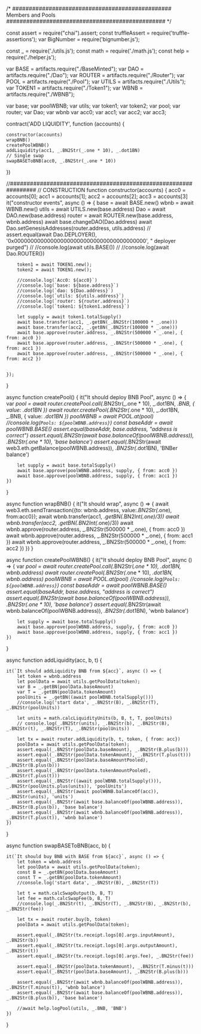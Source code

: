 /*
################################################
Members and Pools
################################################
*/

const assert = require("chai").assert;
const truffleAssert = require('truffle-assertions');
var BigNumber = require('bignumber.js');

const _ = require('./utils.js');
const math = require('./math.js');
const help = require('./helper.js');

var BASE = artifacts.require("./BaseMinted");
var DAO = artifacts.require("./Dao");
var ROUTER = artifacts.require("./Router");
var POOL = artifacts.require("./Pool");
var UTILS = artifacts.require("./Utils");
var TOKEN1 = artifacts.require("./Token1");
var WBNB = artifacts.require("./WBNB");

var base; var poolWBNB;  var utils; var token1; var token2;
var pool; var router; var Dao; var wbnb
var acc0; var acc1; var acc2; var acc3;

contract('ADD LIQUIDITY', function (accounts) {

    constructor(accounts)
    wrapBNB()
    createPoolWBNB()
    addLiquidity(acc1, _.BN2Str(_.one * 10), _.dot1BN)
    // Single swap
    swapBASEToBNB(acc0, _.BN2Str(_.one * 10))

})


//################################################################
// CONSTRUCTION
function constructor(accounts) {
    acc0 = accounts[0]; acc1 = accounts[1]; acc2 = accounts[2]; acc3 = accounts[3]
    it("constructor events", async () => {
        base = await BASE.new()
        wbnb = await WBNB.new()
        utils = await UTILS.new(base.address)
        Dao = await DAO.new(base.address)
        router = await ROUTER.new(base.address, wbnb.address)
        await base.changeDAO(Dao.address)
        await Dao.setGenesisAddresses(router.address, utils.address)
        // assert.equal(await Dao.DEPLOYER(), '0x0000000000000000000000000000000000000000', " deployer purged")
        // //console.log(await utils.BASE())
        // //console.log(await Dao.ROUTER())

        token1 = await TOKEN1.new();
        token2 = await TOKEN1.new();

        //console.log(`Acc0: ${acc0}`)
        //console.log(`base: ${base.address}`)
        //console.log(`dao: ${Dao.address}`)
        //console.log(`utils: ${utils.address}`)
        //console.log(`router: ${router.address}`)
        //console.log(`token1: ${token1.address}`)

        let supply = await token1.totalSupply()
        await base.transfer(acc1, _.getBN(_.BN2Str(100000 * _.one)))
        await base.transfer(acc2, _.getBN(_.BN2Str(100000 * _.one)))
        await base.approve(router.address, _.BN2Str(500000 * _.one), { from: acc0 })
        await base.approve(router.address, _.BN2Str(500000 * _.one), { from: acc1 })
        await base.approve(router.address, _.BN2Str(500000 * _.one), { from: acc2 })

        
    });
}

async function createPool() {
    it("It should deploy BNB Pool", async () => {
        var _pool = await router.createPool.call(_.BN2Str(_.one * 10), _.dot1BN, _.BNB, { value: _.dot1BN })
        await router.createPool(_.BN2Str(_.one * 10), _.dot1BN, _.BNB, { value: _.dot1BN })
        poolWBNB = await POOL.at(_pool)
        //console.log(`Pools: ${poolWBNB.address}`)
        const baseAddr = await poolWBNB.BASE()
        assert.equal(baseAddr, base.address, "address is correct")
        assert.equal(_.BN2Str(await base.balanceOf(poolWBNB.address)), _.BN2Str(_.one * 10), 'base balance')
        assert.equal(_.BN2Str(await web3.eth.getBalance(poolWBNB.address)), _.BN2Str(_.dot1BN), 'BNBer balance')

        let supply = await base.totalSupply()
        await base.approve(poolWBNB.address, supply, { from: acc0 })
        await base.approve(poolWBNB.address, supply, { from: acc1 })
    })
}

async function wrapBNB() {
    it("It should wrap", async () => {
        await web3.eth.sendTransaction({to: wbnb.address, value:_.BN2Str(_.one), from:acc0});
        await wbnb.transfer(acc1, _.getBN(_.BN2Int(_.one)/3))
        await wbnb.transfer(acc2, _.getBN(_.BN2Int(_.one)/3))
        await wbnb.approve(router.address, _.BN2Str(500000 * _.one), { from: acc0 })
        await wbnb.approve(router.address, _.BN2Str(500000 * _.one), { from: acc1 })
        await wbnb.approve(router.address, _.BN2Str(500000 * _.one), { from: acc2 })
    })
}

async function createPoolWBNB() {
    it("It should deploy BNB Pool", async () => {
        var _pool = await router.createPool.call(_.BN2Str(_.one * 10), _.dot1BN, wbnb.address)
        await router.createPool(_.BN2Str(_.one * 10), _.dot1BN, wbnb.address)
        poolWBNB = await POOL.at(_pool)
        //console.log(`Pools: ${poolWBNB.address}`)
        const baseAddr = await poolWBNB.BASE()
        assert.equal(baseAddr, base.address, "address is correct")
        assert.equal(_.BN2Str(await base.balanceOf(poolWBNB.address)), _.BN2Str(_.one * 10), 'base balance')
        assert.equal(_.BN2Str(await wbnb.balanceOf(poolWBNB.address)), _.BN2Str(_.dot1BN), 'wbnb balance')

        let supply = await base.totalSupply()
        await base.approve(poolWBNB.address, supply, { from: acc0 })
        await base.approve(poolWBNB.address, supply, { from: acc1 })
    })
}

async function addLiquidity(acc, b, t) {

    it(`It should addLiquidity BNB from ${acc}`, async () => {
        let token = wbnb.address
        let poolData = await utils.getPoolData(token);
        var B = _.getBN(poolData.baseAmount)
        var T = _.getBN(poolData.tokenAmount)
        poolUnits = _.getBN((await poolWBNB.totalSupply()))
        //console.log('start data', _.BN2Str(B), _.BN2Str(T), _.BN2Str(poolUnits))

        let units = math.calcLiquidityUnits(b, B, t, T, poolUnits)
        // console.log(_.BN2Str(units), _.BN2Str(b), _.BN2Str(B), _.BN2Str(t), _.BN2Str(T), _.BN2Str(poolUnits))
        
        let tx = await router.addLiquidity(b, t, token, { from: acc})
        poolData = await utils.getPoolData(token);
        assert.equal(_.BN2Str(poolData.baseAmount), _.BN2Str(B.plus(b)))
        assert.equal(_.BN2Str(poolData.tokenAmount), _.BN2Str(T.plus(t)))
        assert.equal(_.BN2Str(poolData.baseAmountPooled), _.BN2Str(B.plus(b)))
        assert.equal(_.BN2Str(poolData.tokenAmountPooled), _.BN2Str(T.plus(t)))
        assert.equal(_.BN2Str((await poolWBNB.totalSupply())), _.BN2Str(poolUnits.plus(units)), 'poolUnits')
        assert.equal(_.BN2Str(await poolWBNB.balanceOf(acc)), _.BN2Str(units), 'units')
        assert.equal(_.BN2Str(await base.balanceOf(poolWBNB.address)), _.BN2Str(B.plus(b)), 'base balance')
        assert.equal(_.BN2Str(await wbnb.balanceOf(poolWBNB.address)), _.BN2Str(T.plus(t)), 'wbnb balance')
    })
}

async function swapBASEToBNB(acc, b) {

    it(`It should buy BNB with BASE from ${acc}`, async () => {
        let token = wbnb.address
        let poolData = await utils.getPoolData(token);
        const B = _.getBN(poolData.baseAmount)
        const T = _.getBN(poolData.tokenAmount)
        //console.log('start data', _.BN2Str(B), _.BN2Str(T))

        let t = math.calcSwapOutput(b, B, T)
        let fee = math.calcSwapFee(b, B, T)
        //console.log(_.BN2Str(t), _.BN2Str(T), _.BN2Str(B), _.BN2Str(b), _.BN2Str(fee))
        
        let tx = await router.buy(b, token)
        poolData = await utils.getPoolData(token);

        assert.equal(_.BN2Str(tx.receipt.logs[0].args.inputAmount), _.BN2Str(b))
        assert.equal(_.BN2Str(tx.receipt.logs[0].args.outputAmount), _.BN2Str(t))
        assert.equal(_.BN2Str(tx.receipt.logs[0].args.fee), _.BN2Str(fee))

        assert.equal(_.BN2Str(poolData.tokenAmount), _.BN2Str(T.minus(t)))
        assert.equal(_.BN2Str(poolData.baseAmount), _.BN2Str(B.plus(b)))

        assert.equal(_.BN2Str(await wbnb.balanceOf(poolWBNB.address)), _.BN2Str(T.minus(t)), 'wbnb balance')
        assert.equal(_.BN2Str(await base.balanceOf(poolWBNB.address)), _.BN2Str(B.plus(b)), 'base balance')

        //await help.logPool(utils, _.BNB, 'BNB')
    })
}

